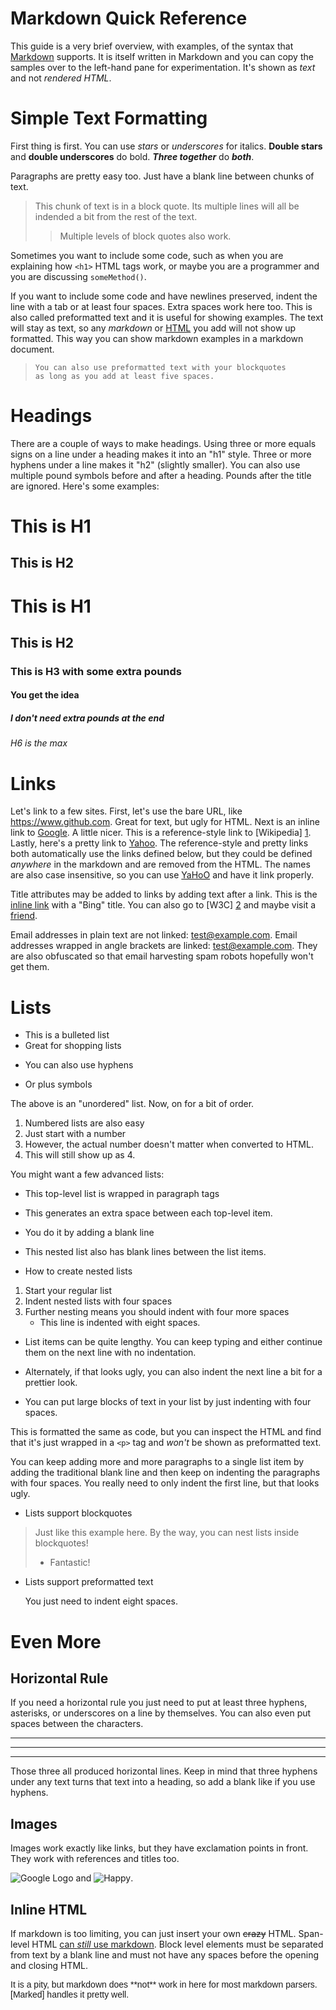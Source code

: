 Markdown Quick Reference
========================

This guide is a very brief overview, with examples, of the syntax that [Markdown] supports.  It is itself written in Markdown and you can copy the samples over to the left-hand pane for experimentation.  It's shown as *text* and not *rendered HTML*.

[Markdown]: https://daringfireball.net/projects/markdown/


Simple Text Formatting
======================

First thing is first.  You can use *stars* or _underscores_ for italics.  **Double stars** and __double underscores__ do bold.  ***Three together*** do ___both___.

Paragraphs are pretty easy too.  Just have a blank line between chunks of text.

> This chunk of text is in a block quote.  Its multiple lines will all be
> indended a bit from the rest of the text.
>
> > Multiple levels of block quotes also work.

Sometimes you want to include some code, such as when you are explaining how `<h1>` HTML tags work, or maybe you are a programmer and you are discussing `someMethod()`.

If you want to include some code and have
newlines preserved, indent the line with a tab
or at least four spaces.
    Extra spaces work here too.
This is also called preformatted text and it is useful for showing examples.
The text will stay as text, so any *markdown* or <u>HTML</u> you add will
not show up formatted.  This way you can show markdown examples in a
markdown document.

>     You can also use preformatted text with your blockquotes
>     as long as you add at least five spaces.


Headings
========

There are a couple of ways to make headings.  Using three or more equals signs on a line under a heading makes it into an "h1" style.  Three or more hyphens under a line makes it "h2" (slightly smaller).  You can also use multiple pound symbols before and after a heading.  Pounds after the title are ignored.  Here's some examples:

This is H1
==========

This is H2
----------

# This is H1
## This is H2
### This is H3 with some extra pounds ###
#### You get the idea ####
##### I don't need extra pounds at the end
###### H6 is the max


Links
=====

Let's link to a few sites.  First, let's use the bare URL, like <https://www.github.com>.  Great for text, but ugly for HTML.
Next is an inline link to [Google](https://www.google.com).  A little nicer.
This is a reference-style link to [Wikipedia] [1].
Lastly, here's a pretty link to [Yahoo].  The reference-style and pretty links both automatically use the links defined below, but they could be defined *anywhere* in the markdown and are removed from the HTML.  The names are also case insensitive, so you can use [YaHoO] and have it link properly.

[1]: https://www.wikipedia.org/
[Yahoo]: https://www.yahoo.com/

Title attributes may be added to links by adding text after a link.
This is the [inline link](https://www.bing.com "Bing") with a "Bing" title.
You can also go to [W3C] [2] and maybe visit a [friend].

[2]: https://w3c.org (The W3C puts out specs for web-based things)
[Friend]: https://facebook.com/ "Facebook!"

Email addresses in plain text are not linked: test@example.com.
Email addresses wrapped in angle brackets are linked: <test@example.com>.
They are also obfuscated so that email harvesting spam robots hopefully won't get them.


Lists
=====

* This is a bulleted list
* Great for shopping lists
- You can also use hyphens
+ Or plus symbols

The above is an "unordered" list.  Now, on for a bit of order.

1. Numbered lists are also easy
2. Just start with a number
3738762. However, the actual number doesn't matter when converted to HTML.
1.  This will still show up as 4.

You might want a few advanced lists:

- This top-level list is wrapped in paragraph tags
- This generates an extra space between each top-level item.

- You do it by adding a blank line

- This nested list also has blank lines between the list items.

- How to create nested lists
1.  Start your regular list
2.  Indent nested lists with four spaces
3.  Further nesting means you should indent with four more spaces
    * This line is indented with eight spaces.

- List items can be quite lengthy.  You can keep typing and either continue
them on the next line with no indentation.

- Alternately, if that looks ugly, you can also
indent the next line a bit for a prettier look.

- You can put large blocks of text in your list by just indenting with four spaces.

This is formatted the same as code, but you can inspect the HTML
and find that it's just wrapped in a `<p>` tag and *won't* be shown
as preformatted text.

You can keep adding more and more paragraphs to a single
list item by adding the traditional blank line and then keep
on indenting the paragraphs with four spaces.  You really need
to only indent the first line, but that looks ugly.

- Lists support blockquotes

> Just like this example here.  By the way, you can
> nest lists inside blockquotes!
> - Fantastic!

- Lists support preformatted text

    You just need to indent eight spaces.


Even More
=========

Horizontal Rule
---------------

If you need a horizontal rule you just need to put at least three hyphens, asterisks, or underscores on a line by themselves.  You can also even put spaces between the characters.

---
****************************
_ _ _ _ _ _ _

Those three all produced horizontal lines.  Keep in mind that three hyphens under any text turns that text into a heading, so add a blank like if you use hyphens.

Images
------

Images work exactly like links, but they have exclamation points in front.  They work with references and titles too.

![Google Logo](https://www.google.com/images/errors/logo_sm.gif) and ![Happy].

[Happy]: https://www.wpclipart.com/smiley/simple_smiley/smiley_face_simple_green_small.png ("Smiley face")


Inline HTML
-----------

If markdown is too limiting, you can just insert your own <strike>crazy</strike> HTML.  Span-level HTML <u>can *still* use markdown</u>.  Block level elements must be separated from text by a blank line and must not have any spaces before the opening and closing HTML.

<div style='font-family: "Comic Sans", sans-serif;'>
It is a pity, but markdown does **not** work in here for most markdown parsers.  [Marked] handles it pretty well.
</div>

